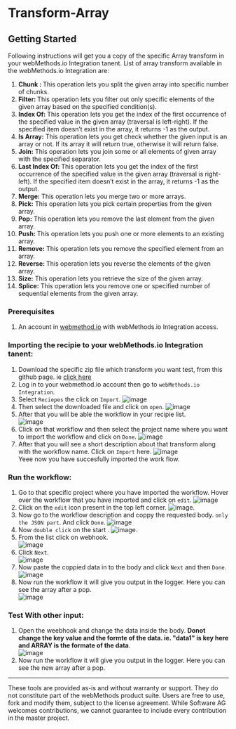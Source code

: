 # Transform-Array

## Getting Started
Following instructions will get you a copy of the specific Array transform in your webMethods.io Integration tanent.
List of array transform available in the webMethods.io Integration are:
1. <b> Chunk : </b>This operation lets you split the given array into specific number of chunks.
2. <b> Filter: </b>This operation lets you filter out only specific elements of the given array based on the specified condition(s).
3. <b> Index Of: </b>This operation lets you get the index of the first occurrence of the specified value in the given array (traversal is left-right). If the specified item doesn’t exist in the array, it returns -1 as the output.
4. <b> Is Array:</b> This operation lets you get check whether the given input is an array or not. If its array it will return true, otherwise it will return false.
5. <b> Join:</b> This operation lets you join some or all elements of given array with the specified separator.
6. <b> Last Index Of: </b>This operation lets you get the index of the first occurrence of the specified value in the given array (traversal is right-left). If the specified item doesn’t exist in the array, it returns -1 as the output.
7. <b> Merge:</b> This operation lets you merge two or more arrays.
8. <b> Pick:</b> This operation lets you pick certain properties from the given array.
9. <b> Pop:</b> This operation lets you remove the last element from the given array.
10. <b> Push: </b>This operation lets you push one or more elements to an existing array.
11. <b> Remove:</b> This operation lets you remove the specified element from an array.
12. <b> Reverse: </b>This operation lets you reverse the elements of the given array.
13. <b> Size:</b> This operation lets you retrieve the size of the given array.
14. <b>Splice:</b>  This operation lets you remove one or specified number of sequential elements from the given array.

### Prerequisites
1. An account in [webmethod.io](https://www.softwareag.cloud/site/product/webmethods-io-integration.html) with webMethods.io Integration access.

### Importing the recipie to your webMethods.io Integration tanent:
1. Download the specific zip file which transform you want test, from this github page. ie [click here](https://github.com/SoftwareAG/Transform-Array/blob/master/Transform%20Pop.zip)
2. Log in to your webmethod.io account then go to `webMethods.io Integration`.
3. Select `Reciepes` the click on `Import`.
![image](https://user-images.githubusercontent.com/60179170/88805095-5d798500-d1cc-11ea-97de-dec146247ecc.png)
4. Then select the downloaded file and click on `open`.
![image](https://user-images.githubusercontent.com/60179170/88805410-bea15880-d1cc-11ea-8d57-a8358062d9af.png)
5. After that you will be able the workflow in your recipie list.<br/>
![image](https://user-images.githubusercontent.com/60179170/88805561-edb7ca00-d1cc-11ea-8c06-dbdab76b5f98.png)
6. Click on that workflow and then select the project name where you want to import the workflow and click on `Done`.
![image](https://user-images.githubusercontent.com/60179170/88805882-5737d880-d1cd-11ea-8414-17324e86dcd6.png)
7. After that you will see a short description about that transform along with the workflow name. Click on `Import` here.
![image](https://user-images.githubusercontent.com/60179170/88806053-88b0a400-d1cd-11ea-9a1d-13b57b3e2701.png)<br/>
Yeee now you have succesfully imported the work flow.

### Run the workflow:
1. Go to that specific project where you have imported the workflow. Hover over the workflow that you have imported and click on `edit`.
![image](https://user-images.githubusercontent.com/60179170/88806770-77b46280-d1ce-11ea-9ed1-5b61d2960d22.png)
2. Click on the `edit` icon present in the top left corner.
![image](https://user-images.githubusercontent.com/60179170/88808530-a29fb600-d1d0-11ea-90e1-d4efeebfe853.png).
3. Now go to the workflow description and coppy the requested body. `only the JSON part`. And click `Done`.
![image](https://user-images.githubusercontent.com/60179170/88809028-3d989000-d1d1-11ea-87ba-307e143f01df.png)
4. Now `double click` on the start .
![image](https://user-images.githubusercontent.com/60179170/88809305-9700bf00-d1d1-11ea-91a2-235dfaf46578.png).
5. From the list click on webhook.<br/>
![image](https://user-images.githubusercontent.com/60179170/88810663-49855180-d1d3-11ea-914e-09f501278c2f.png)
6. Click `Next`.<br/>
![image](https://user-images.githubusercontent.com/60179170/88910377-05995780-d27a-11ea-99cc-b472dac0f0ef.png)
7. Now paste the coppied data in to the body and click `Next` and then `Done`.
![image](https://user-images.githubusercontent.com/60179170/88810882-8d785680-d1d3-11ea-9c79-02d5d5f3be73.png)
8. Now run the workflow it will give you output in the logger. Here you can see the array after a pop.<br/>
![image](https://user-images.githubusercontent.com/60179170/88811238-efd15700-d1d3-11ea-94f2-a9446973d50e.png)

### Test With other input:
1. Open the weebhook and change the data inside the body. <b> Donot change the key value and the formte of the data. ie. "data1" is key here and ARRAY is the formate of the data</b>.<br/>
![image](https://user-images.githubusercontent.com/60179170/88911225-2dd58600-d27b-11ea-9d87-7f148a217e19.png)
2.  Now run the workflow it will give you output in the logger. Here you can see the new array after a pop.<br/>

--------
These tools are provided as-is and without warranty or support. They do not constitute part of the webMethods product suite. Users are free to use, fork and modify them, subject to the license agreement. While Software AG welcomes contributions, we cannot guarantee to include every contribution in the master project.



